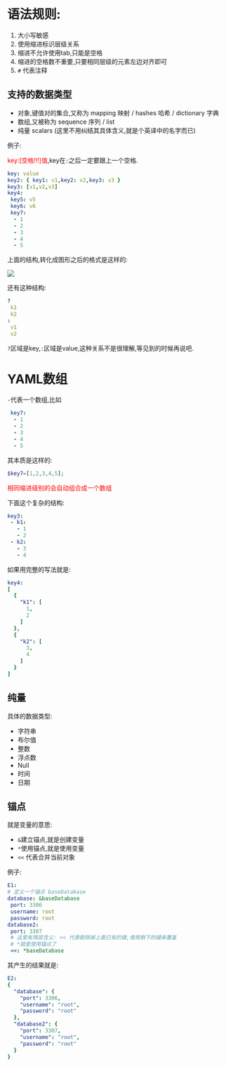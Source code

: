 # 语法规则:

1. 大小写敏感
2. 使用缩进标识层级关系
3. 缩进不允许使用tab,只能是空格
4. 缩进的空格数不重要,只要相同层级的元素左边对齐即可
5. `#` 代表注释

## 支持的数据类型

- 对象,键值对的集合,又称为 mapping 映射 / hashes 哈希 / dictionary 字典
- 数组,又被称为 sequence 序列 / list
- 纯量 scalars (这里不用纠结其具体含义,就是个英译中的名字而已)

例子:

<font color="red">key:[空格!!!]值</font>,key在`:`之后一定要跟上一个空格.

```yaml
key: value
key2: { key1: v1,key2: v2,key3: v3 }
key3: [v1,v2,v3]
key4:
 key5: v5
 key6: v6
 key7:
  - 1
  - 2
  - 3
  - 4
  - 5
```

上面的结构,转化成图形之后的格式是这样的:

![](http://oss-file-cache.oss-cn-shanghai.aliyuncs.com/1652432494_image.png)

还有这种结构:

```yaml
?
 k1
 k2
:
 v1
 v2
```

`?`区域是key,`:`区域是value,这种关系不是很理解,等见到的时候再说吧.

# YAML数组

`-`代表一个数组,比如

```yaml
 key7:
  - 1
  - 2
  - 3
  - 4
  - 5
```

其本质是这样的:

```php
$key7=[1,2,3,4,5];
```

<font color="red">相同缩进级别的会自动组合成一个数组</font>

下面这个复杂的结构:

```yaml
key3:
 - k1:
   - 1
   - 2
 - k2:
   - 3
   - 4
```

如果用完整的写法就是:

```yaml
key4:
[
  {
    "k1": [
      1,
      2
    ]
  },
  {
    "k2": [
      3,
      4
    ]
  }
]
```

## 纯量

具体的数据类型:

- 字符串
- 布尔值
- 整数
- 浮点数
- Null
- 时间
- 日期

## 锚点

就是变量的意思:

- `&`建立锚点,就是创建变量
- `*`使用锚点,就是使用变量
- `<<` 代表合并当前对象

例子:

```yaml
E1:
# 定义一个锚点 baseDatabase
database: &baseDatabase
 port: 3306
 username: root
 password: root
database2: 
 port: 3307
 # 这里有两层含义: << 代表剔除掉上面已有的键,使用剩下的键来覆盖
 # *就是使用锚点了
 <<: *baseDatabase
```

其产生的结果就是:

```yaml
E2:
{
  "database": {
    "port": 3306,
    "username": "root",
    "password": "root"
  },
  "database2": {
    "port": 3307,
    "username": "root",
    "password": "root"
  }
}
```

